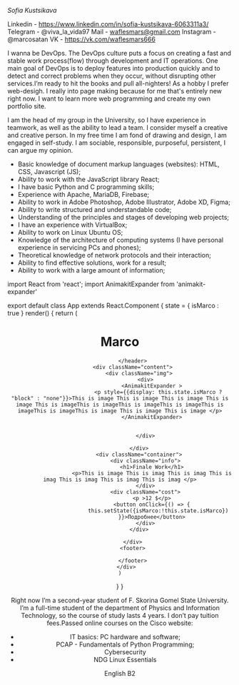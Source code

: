 *Sofia Kustsikava*


 Linkedin - https://www.linkedin.com/in/sofia-kustsikava-6063311a3/
Telegram - @viva_la_vida97
Mail - waflesmars@gmail.com
Instagram - @marcosatan
VK - https://vk.com/waflesmars666

 I wanna be DevOps.
The DevOps culture puts a focus on creating a fast and stable work process(flow) through development and IT operations. One main goal of DevOps is to deploy features into production quickly and to detect and correct problems when they occur, without disrupting other services.I’m ready to hit the books and pull all-nighters!
As a hobby I prefer web-desigh. I really into page making because for me that's entirely new right now. I want to learn more web programming and create my own portfolio site.

I am the head of my group in the University, so I have experience in teamwork, as well as the ability to lead a team. I consider myself a creative and creative person. In my free time I am fond of drawing and design, I am engaged in self-study. I am sociable, responsible, purposeful, persistent, I can argue my opinion.

* Basic knowledge of document markup languages (websites): HTML, CSS, Javascript (JS);
* Ability to work with the JavaScript library React;
* I have basic Python and C programming skills;
* Experience with Apache, MariaDB, Firebase;
* Ability to work in Adobe Photoshop, Adobe Illustrator, Adobe XD, Figma;
* Ability to write structured and understandable code;
* Understanding of the principles and stages of developing web projects;
* I have an experience with VirtualBox;
* Ability to work on Linux Ubuntu OS;
* Knowledge of the architecture of computing systems (I have personal experience in servicing PCs and phones);
* Theoretical knowledge of network protocols and their interaction;
* Ability to find effective solutions, work for a result;
* Ability to work with a large amount of information;

 import React from 'react';
import AnimakitExpander from 'animakit-expander'

export default class App extends React.Component {
  state = {
      isMarco : true
  }
    render() {
    return (
        <div className="main">
            <header>
                <h1>Marco</h1>

            </header>
            <div className="content">
                <div className="img">
                    <div>
                        <AnimakitExpander >
                            <p style={{display: this.state.isMarco ? "block" : "none"}}>This is image This is image This is image This is image This is imageThis is imageThis is imageThis is imageThis is imageThis is imageThis is image This is image This is image </p>
                        </AnimakitExpander>


                    </div>

                </div>
                <div className="container">
                    <div className="info">
                        <h1>Finale Work</h1>
                        <p>This is image This is imag This is imag This is imag This is imag This is imag This is imag </p>
                    </div>
                    <div className="cost">
                        <p >12 $</p>
                        <button onClick={() => {
                            this.setState({isMarco:!this.state.isMarco})
                        }}>Подробнее</button>
                    </div>
                </div>

            </div>
            <footer>

            </footer>
        </div>
    )
  }
}



Right now I’m a second-year student of F. Skorina Gomel State University. I’m a full-time student of the department of Physics and Information Technology, so the course of study lasts 4 years. I don’t pay tuition fees.Passed online courses on the Cisco website:
* IT basics: PC hardware and software;
* PCAP - Fundamentals of Python Programming;
* Cybersecurity
* NDG Linux Essentials

English B2
